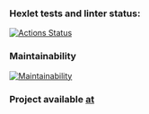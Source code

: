 ### Hexlet tests and linter status:
[![Actions Status](https://github.com/AlekseyIvanyukov/frontend-project-11/actions/workflows/hexlet-check.yml/badge.svg)](https://github.com/AlekseyIvanyukov/frontend-project-11/actions)
### Maintainability
[![Maintainability](https://api.codeclimate.com/v1/badges/edd7580201f254884d39/maintainability)](https://codeclimate.com/github/AlekseyIvanyukov/frontend-project-11/maintainability)

### Project available [at](frontend-project-11-kappa-nine.vercel.app)
